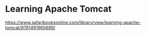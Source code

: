 # Learning Apache Tomcat

https://www.safaribooksonline.com/library/view/learning-apache-tomcat/9781491965689/
